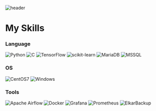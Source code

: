 ![header](https://capsule-render.vercel.app/api?type=waving&color=auto&height=400&section=header&text=YoungSu&fontSize=30)  

# My Skills

### Language
![Python](https://img.shields.io/badge/Python-3766AB?style=flat&logo=Python&logoColor=white) 
![C](https://img.shields.io/badge/C-A8B9CC?style=flat&logo=C&logoColor=white) 
![TensorFlow](https://img.shields.io/badge/TensorFlow-FF6F00?style=flat&logo=TensorFlow&logoColor=white)
![scikit-learn](https://img.shields.io/badge/Scikit%20learn-F7931E?style=flat&logo=scikit-learn&logoColor=white)
![MariaDB](https://img.shields.io/badge/MariaDB-003545?style=flat&logo=mariadb&logoColor=white)
![MSSQL](https://img.shields.io/badge/Microsoft%20SQL%20Server-CC2927?style=flat&logo=MicrosoftSQLServer&logoColor=white)  


### OS
![CentOS7](https://img.shields.io/badge/CentOS7-262577?style=flat&logo=CentOS&logoColor=white)
![Windows](https://img.shields.io/badge/Microsoft%20Server-0078D6?style=flat&logo=Windows&logoColor=white)  

### Tools
![Apache Airflow](https://img.shields.io/badge/Docker-2496ED?style=flat&logo=Apache%20Airflow&logoColor=white)
![Docker](https://img.shields.io/badge/Docker-2496ED?style=flat&logo=Docker&logoColor=white)
![Grafana](https://img.shields.io/badge/Grafana-F46800?style=flat&logo=Grafana&logoColor=white)
![Prometheus](https://img.shields.io/badge/Prometheus-E6522C?style=flat&logo=Prometheus&logoColor=white)
![ElkarBackup](https://img.shields.io/badge/ElkarBackup-E6522C?style=flat&logo=ElkarBackup&logoColor=white)






<!---
yys6657/yys6657 is a ✨ special ✨ repository because its `README.md` (this file) appears on your GitHub profile.
You can click the Preview link to take a look at your changes.
--->
